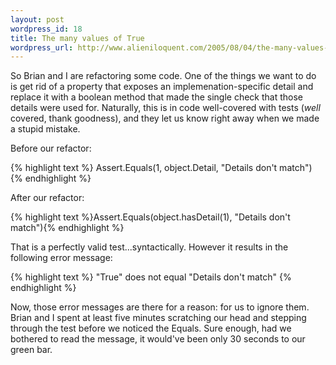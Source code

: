 ```yaml
---
layout: post
wordpress_id: 18
title: The many values of True
wordpress_url: http://www.alieniloquent.com/2005/08/04/the-many-values-of-true/
---
```

So Brian and I are refactoring some code. One of the things we want to do is
get rid of a property that exposes an implemenation-specific detail and
replace it with a boolean method that made the single check that those details
were used for. Naturally, this is in code well-covered with tests (_well_
covered, thank goodness), and they let us know right away when we made a
stupid mistake.

Before our refactor:

{% highlight text %}
Assert.Equals(1, object.Detail, "Details don't match")
{% endhighlight %}

After our refactor:

{% highlight text %}Assert.Equals(object.hasDetail(1), "Details don't
match"){% endhighlight %}

That is a perfectly valid test...syntactically. However it results in the
following error message:

{% highlight text %}
"True" does not equal "Details don't match"
{% endhighlight %}

Now, those error messages are there for a reason: for us to ignore them. Brian
and I spent at least five minutes scratching our head and stepping through the
test before we noticed the Equals. Sure enough, had we bothered to read the
message, it would've been only 30 seconds to our green bar.

